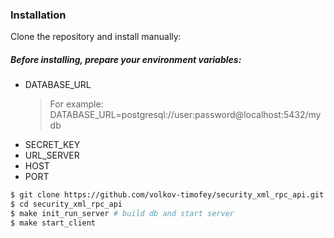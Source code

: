 ### Installation

Clone the repository and install manually:

##### Before installing, prepare your environment variables:
* DATABASE_URL
    > For example: DATABASE_URL=postgresql://user:password@localhost:5432/mydb
* SECRET_KEY
* URL_SERVER
* HOST
* PORT

```bash
$ git clone https://github.com/volkov-timofey/security_xml_rpc_api.git
$ cd security_xml_rpc_api
$ make init_run_server # build db and start server
$ make start_client
```